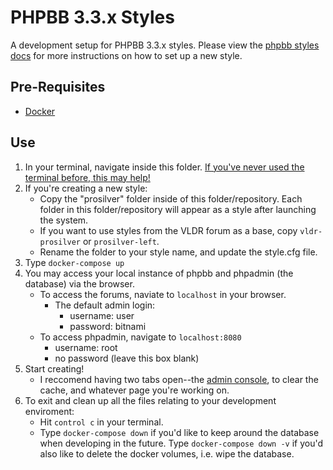 # PHPBB 3.3.x Styles

A development setup for PHPBB 3.3.x styles. Please view the [phpbb styles docs](https://www.phpbb.com/styles/create/) for more instructions on how to set up a new style.

## Pre-Requisites

- [Docker](https://docs.docker.com/get-docker/)

## Use

1. In your terminal, navigate inside this folder. [If you've never used the terminal before, this may help!](https://openclassrooms.com/en/courses/4614926-learn-the-command-line-in-terminal/4634356-navigate-your-system)
2. If you're creating a new style:
   - Copy the "prosilver" folder inside of this folder/repository. Each folder in this folder/repository will appear as a style after launching the system.
   - If you want to use styles from the VLDR forum as a base, copy `vldr-prosilver` or `prosilver-left`.
   - Rename the folder to your style name, and update the style.cfg file.
3. Type `docker-compose up`
4. You may access your local instance of phpbb and phpadmin (the database) via the browser.
   - To access the forums, naviate to `localhost` in your browser.
     - The default admin login:
       - username: user
       - password: bitnami
   - To access phpadmin, navigate to `localhost:8080`
     - username: root
     - no password (leave this box blank)
5. Start creating!
   - I reccomend having two tabs open--the [admin console](http://localhost/adm/index.php), to clear the cache, and whatever page you're working on.
6. To exit and clean up all the files relating to your development enviroment:
   - Hit `control c` in your terminal.
   - Type `docker-compose down` if you'd like to keep around the database when developing in the future. Type `docker-compose down -v` if you'd also like to delete the docker volumes, i.e. wipe the database.

